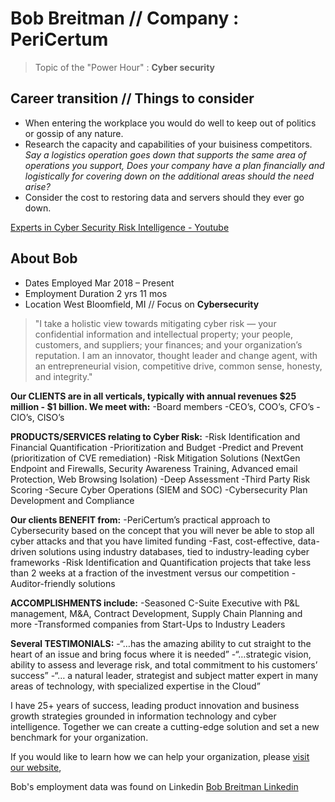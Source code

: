 # Bob Breitman // Company : PeriCertum

> Topic of the "Power Hour" : **Cyber security**

## Career transition  // Things to consider

+ When entering the workplace you would do well to keep out of politics or gossip of any nature.
+ Research the capacity and capabilities of your buisiness competitors. *Say a logistics operation goes down that supports the same area of operations you support, Does your company have a plan financially and logistically for covering down on the additional areas should the need arise?*
+ Consider the cost to restoring data and servers should they ever go down.

[Experts in Cyber Security Risk Intelligence - Youtube](https://www.youtube.com/watch?v=z_h_KUldyM4)

## About Bob

+ Dates Employed Mar 2018 – Present
+ Employment Duration 2 yrs 11 mos
+ Location West Bloomfield, MI // Focus on **Cybersecurity**

> "I take a holistic view towards mitigating cyber risk — your confidential information and intellectual property; your people, customers, and suppliers; your finances; and your organization’s reputation. I am an innovator, thought leader and change agent, with an entrepreneurial vision, competitive drive, common sense, honesty, and integrity."

**Our CLIENTS are in all verticals, typically with annual revenues $25 million - $1 billion. We meet with:**
-Board members
-CEO’s, COO’s, CFO’s
-CIO’s, CISO’s

**PRODUCTS/SERVICES relating to Cyber Risk:**
-Risk Identification and Financial Quantification
-Prioritization and Budget
-Predict and Prevent (prioritization of CVE remediation)
-Risk Mitigation Solutions (NextGen Endpoint and Firewalls, Security Awareness Training, Advanced email Protection, Web Browsing Isolation)
-Deep Assessment
-Third Party Risk Scoring
-Secure Cyber Operations (SIEM and SOC)
-Cybersecurity Plan Development and Compliance

**Our clients BENEFIT from:**
-PeriCertum’s practical approach to Cybersecurity based on the concept that you will never be able to stop all cyber attacks and that you have limited funding
-Fast, cost-effective, data-driven solutions using industry databases, tied to industry-leading cyber frameworks
-Risk Identification and Quantification projects that take less than 2 weeks at a fraction of the investment versus our competition
-Auditor-friendly solutions

**ACCOMPLISHMENTS include:**
-Seasoned C-Suite Executive with P&L management, M&A, Contract Development, Supply Chain Planning and more
-Transformed companies from Start-Ups to Industry Leaders

**Several TESTIMONIALS:**
-“…has the amazing ability to cut straight to the heart of an issue and bring focus where it is needed”
-“…strategic vision, ability to assess and leverage risk, and total commitment to his customers’ success”
-“… a natural leader, strategist and subject matter expert in many areas of technology, with specialized expertise in the Cloud”

I have 25+ years of success, leading product innovation and business growth strategies grounded in information technology and cyber intelligence. Together we can create a cutting-edge solution and set a new benchmark for your organization.

If you would like to learn how we can help your organization, please [visit our website](www.pericertum.com),

Bob's employment data was found on Linkedin [Bob Breitman Linkedin](https://www.linkedin.com/in/bobbreitman/)
